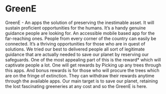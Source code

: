 # GreenE
GreenE - An apps the solution of preserving the inestimable asset. It will sustain proficient opportunities for the humans. It’s a handy genuine guidance people are looking for.
An accessible mobile based app for the far-reaching ones. People from every corner of the country can easily be connected. 
It’s a thriving opportunities for those who are in quest of solutions. We tried our best to delivered people all sort of legitimate guidance that are actually needed to save our
planet by reserving our safeguards. 
One of the most appealing part of this is the reward* which will captivate people a lot.
One will get rewards by Picking up any trees through this apps. 
And bonus rewards is for those who will procure the trees which are on the fringe of extinction. 
They can withdraw their rewards anytime through the available apps. 
Our main target is to save our planet, retaining the lost fascinating greeneries at any cost and so the GreenE is here.
